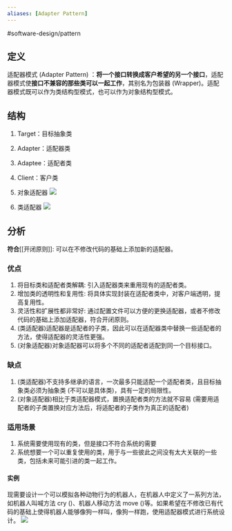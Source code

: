 ```yaml
---
aliases: [Adapter Pattern]
---
```

#software-design/pattern

## 定义
适配器模式 (Adapter Pattern) ：**将一个接口转换成客户希望的另一个接口**，适配器模式使**接口不兼容的那些类可以一起工作**，其别名为包装器 (Wrapper)。适配器模式既可以作为类结构型模式，也可以作为对象结构型模式。

## 结构
1. Target：目标抽象类
2. Adapter：适配器类
3. Adaptee：适配者类
4. Client：客户类

1. 对象适配器
![](https://spricoder.oss-cn-shanghai.aliyuncs.com/2021-Software-System-Design/img/lec07/2.png)
2. 类适配器
![](https://spricoder.oss-cn-shanghai.aliyuncs.com/2021-Software-System-Design/img/lec07/3.png)

## 分析
**符合**[[开闭原则]]: 可以在不修改代码的基础上添加新的适配器。
### 优点
1. 将目标类和适配者类解耦: 引入适配器类来重用现有的适配者类。
2. 增加类的透明性和复用性: 将具体实现封装在适配者类中，对客户端透明，提高复用性。
3. 灵活性和扩展性都非常好: 通过配置文件可以方便的更换适配器，或者不修改代码的基础上添加适配器，符合开闭原则。
4. (类适配器)适配器是适配者的子类，因此可以在适配器类中替换一些适配者的方法，使得适配器的灵活性更强。
5. (对象适配器)对象适配器可以将多个不同的适配者适配到同一个目标接口。

### 缺点
1. (类适配器)不支持多继承的语言，一次最多只能适配一个适配者类，且目标抽象类必须为抽象类 (不可以是具体类)，具有一定的局限性。
2. (对象适配器)相比于类适配器模式，置换适配者类的方法就不容易 (需要用适配者的子类置换对应方法后，将适配者的子类作为真正的适配者)

### 适用场景
1. 系统需要使用现有的类，但是接口不符合系统的需要
2. 系统想要一个可以重复使用的类，用于与一些彼此之间没有太大关联的一些类，包括未来可能引进的类一起工作。

#### 实例
现需要设计一个可以模拟各种动物行为的机器人，在机器人中定义了一系列方法，如机器人叫喊方法 cry ()、机器人移动方法 move ()等。如果希望在不修改已有代码的基础上使得机器人能够像狗一样叫，像狗一样跑，使用适配器模式进行系统设计。
![](https://spricoder.oss-cn-shanghai.aliyuncs.com/2021-Software-System-Design/img/lec07/4.png)